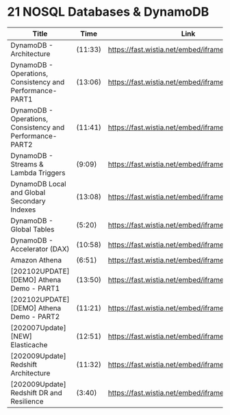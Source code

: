 # 21 NOSQL Databases & DynamoDB

Title | Time | Link
---|---|---
DynamoDB - Architecture | (11:33) | https://fast.wistia.net/embed/iframe/ynf4462hru
DynamoDB - Operations, Consistency and Performance-PART1 | (13:06) | https://fast.wistia.net/embed/iframe/ug7vu5qk7a
DynamoDB - Operations, Consistency and Performance-PART2 | (11:41) | https://fast.wistia.net/embed/iframe/iqxyzn077n
DynamoDB - Streams & Lambda Triggers | (9:09) | https://fast.wistia.net/embed/iframe/uk5d492cep
DynamoDB Local and Global Secondary Indexes | (13:08) | https://fast.wistia.net/embed/iframe/i57qqufp2v
DynamoDB - Global Tables | (5:20) | https://fast.wistia.net/embed/iframe/2dob384tdw
DynamoDB - Accelerator (DAX) | (10:58) | https://fast.wistia.net/embed/iframe/xp8jifj0wd
Amazon Athena | (6:51) | https://fast.wistia.net/embed/iframe/imlxx8hqve
[202102UPDATE] [DEMO] Athena Demo - PART1 | (13:50) | https://fast.wistia.net/embed/iframe/ixyxs8ts8h
[202102UPDATE] [DEMO] Athena Demo - PART2 | (11:21) | https://fast.wistia.net/embed/iframe/iak2bb7ma8
[202007Update] [NEW] Elasticache | (12:51) | https://fast.wistia.net/embed/iframe/e29h34bzcq
[202009Update] Redshift Architecture | (11:32) | https://fast.wistia.net/embed/iframe/9cm1ihb3ds
[202009Update] Redshift DR and Resilience | (3:40) | https://fast.wistia.net/embed/iframe/edqml057ly
